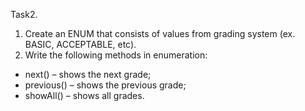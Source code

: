Task2.

1. Create an ENUM that consists of values from grading system (ex. BASIC,
   ACCEPTABLE, etc).
2. Write the following methods in enumeration:
- next() – shows the next grade;
- previous() – shows the previous grade;
- showAll() – shows all grades.